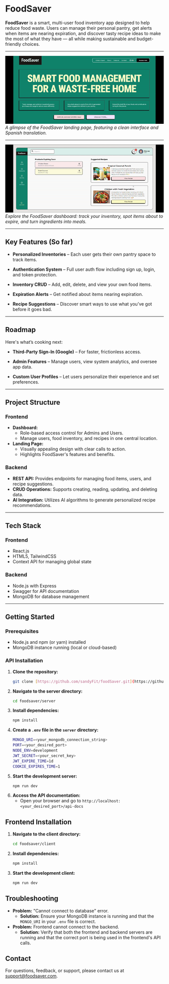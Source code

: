 # FoodSaver


**FoodSaver** is a smart, multi-user food inventory app designed to help reduce food waste. Users can manage their personal pantry, get alerts when items are nearing expiration, and discover tasty recipe ideas to make the most of what they have — all while making sustainable and budget-friendly choices.

---

![FoodSaver Landing Page](client/public/gifs/landing.gif)  
*A glimpse of the FoodSaver landing page, featuring a clean interface and Spanish translation.*

---

![FoodSaver Dashboard in Action](client/public/gifs/panel.gif)  
*Explore the FoodSaver dashboard: track your inventory, spot items about to expire, and turn ingredients into meals.*

---


## Key Features (So far)

* **Personalized Inventories** – Each user gets their own pantry space to track items.

* **Authentication System** – Full user auth flow including sign up, login, and token protection.

* **Inventory CRUD** – Add, edit, delete, and view your own food items.

* **Expiration Alerts** – Get notified about items nearing expiration.

* **Recipe Suggestions** – Discover smart ways to use what you’ve got before it goes bad.

---

## Roadmap
Here's what’s cooking next:

* **Third-Party Sign-In (Google)** – For faster, frictionless access.

* **Admin Features** – Manage users, view system analytics, and oversee app data.

* **Custom User Profiles** – Let users personalize their experience and set preferences.

---

## Project Structure

### Frontend

* **Dashboard:**
    * Role-based access control for Admins and Users.
    * Manage users, food inventory, and recipes in one central location.
* **Landing Page:**
    * Visually appealing design with clear calls to action.
    * Highlights FoodSaver's features and benefits.

### Backend

* **REST API:**  Provides endpoints for managing food items, users, and recipe suggestions.
* **CRUD Operations:**  Supports creating, reading, updating, and deleting data.
* **AI Integration:**  Utilizes AI algorithms to generate personalized recipe recommendations.

---

## Tech Stack

### Frontend

* React.js
* HTML5, TailwindCSS
* Context API for managing global state

### Backend

* Node.js with Express
* Swagger for API documentation
* MongoDB for database management

---

## Getting Started

### Prerequisites

* Node.js and npm (or yarn) installed
* MongoDB instance running (local or cloud-based)

### API Installation

1. **Clone the repository:**
   ```bash
   git clone [https://github.com/sandyFit/foodSaver.git](https://github.com/sandyFit/foodSaver.git)
   ```
2. **Navigate to the server directory:**
   ```bash
   cd foodsaver/server
   ```
3. **Install dependencies:**
   ```bash
   npm install
   ```
4. **Create a `.env` file in the `server` directory:**
   ```bash
   MONGO_URI=<your_mongodb_connection_string>
   PORT=<your_desired_port> 
   NODE_ENV=development
   JWT_SECRET=<your_secret_key>
   JWT_EXPIRE_TIME=1d 
   COOKIE_EXPIRES_TIME=1 
   ```
5. **Start the development server:**
   ```bash
   npm run dev 
   ```
6. **Access the API documentation:**
   * Open your browser and go to `http://localhost:<your_desired_port>/api-docs`


## Frontend Installation

1. **Navigate to the client directory:**
   ```bash
   cd foodsaver/client
   ```
2. **Install dependencies:**
   ```bash
   npm install
   ```
3. **Start the development client:**
   ```bash
   npm run dev
   ```

## Troubleshooting

* **Problem:**  "Cannot connect to database" error.
    * **Solution:** Ensure your MongoDB instance is running and that the `MONGO_URI` in your `.env` file is correct.
* **Problem:**  Frontend cannot connect to the backend.
    * **Solution:**  Verify that both the frontend and backend servers are running and that the correct port is being used in the frontend's API calls.

## Contact

For questions, feedback, or support, please contact us at [support@foodsaver.com](mailto:trishramos29@gmail.com). 


